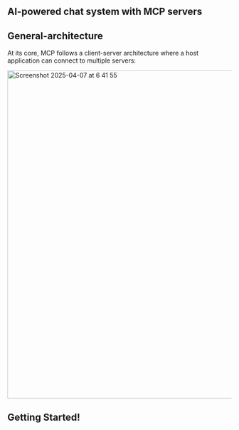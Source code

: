 ## AI-powered chat system with MCP servers

## General-architecture

At its core, MCP follows a client-server architecture where a host application can connect to multiple servers:

<img width="737" alt="Screenshot 2025-04-07 at 6 41 55" src="https://github.com/user-attachments/assets/6800d38e-3e46-42a8-bd22-479a0b6accca" />

## Getting Started!
